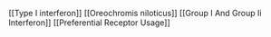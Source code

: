 [[Type I interferon]]
[[Oreochromis niloticus]]
[[Group I And Group Ii Interferon]]
[[Preferential Receptor Usage]]
